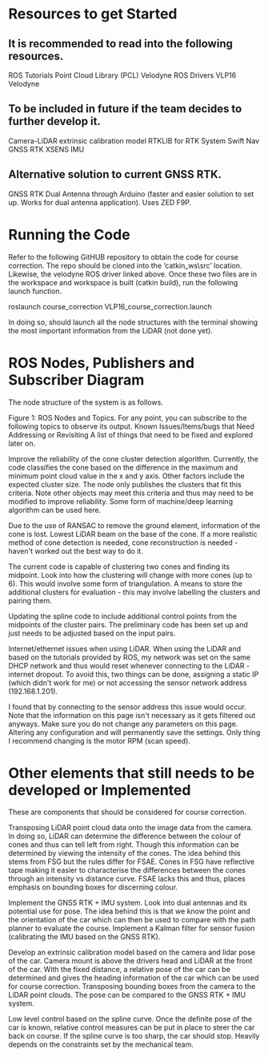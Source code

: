 
# Resources to get Started
## It is recommended to read into the following resources. 

ROS Tutorials
Point Cloud Library (PCL)
Velodyne ROS Drivers
VLP16 Velodyne


## To be included in future if the team decides to further develop it.

Camera-LiDAR extrinsic calibration model
RTKLIB for RTK System
Swift Nav GNSS RTK
XSENS IMU


## Alternative solution to current GNSS RTK.

GNSS RTK Dual Antenna through Arduino (faster and easier solution to set up. Works for dual antenna application).
Uses ZED F9P.




# Running the Code
Refer to the following GitHUB repository to obtain the code for course correction. The repo should be cloned into the ‘catkin_ws\src’ location. Likewise, the velodyne ROS driver linked above. Once these two files are in the workspace and workspace is built (catkin build), run the following launch function.

roslaunch course_correction VLP16_course_correction.launch

In doing so, should launch all the node structures with the terminal showing the most important information from the LiDAR (not done yet).


# ROS Nodes, Publishers and Subscriber Diagram
The node structure of the system is as follows.


Figure 1: ROS Nodes and Topics. For any point, you can subscribe to the following topics to observe its output.
Known Issues/Items/bugs that Need Addressing or Revisiting
A list of things that need to be fixed and explored later on.

Improve the reliability of the cone cluster detection algorithm.
Currently, the code classifies the cone based on the difference in the maximum and minimum point cloud value in the x and y axis. Other factors include the expected cluster size.
The node only publishes the clusters that fit this criteria. Note other objects may meet this criteria and thus may need to be modified to improve reliability. Some form of machine/deep learning algorithm can be used here.

Due to the use of RANSAC to remove the ground element, information of the cone is lost. Lowest LiDAR beam on the base of the cone. If a more realistic method of cone detection is needed, cone reconstruction is needed - haven't worked out the best way to do it.


The current code is capable of clustering two cones and finding its midpoint.
Look into how the clustering will change with more cones (up to 6). This would involve some form of triangulation. A means to store the additional clusters for evaluation - this may involve labelling the clusters and pairing them.

Updating the spline code to include additional control points from the midpoints of the cluster pairs. The preliminary code has been set up and just needs to be adjusted based on the input pairs.


Internet/ethernet issues when using LiDAR.
When using the LiDAR and based on the tutorials provided by ROS, my network was set on the same DHCP network and thus would reset whenever connecting to the LiDAR - internet dropout. 
To avoid this, two things can be done, assigning a static IP (which didn't work for me) or not accessing the sensor network address (192.168.1.201).

I found that by connecting to the sensor address this issue would occur. Note that the information on this page isn't necessary as it gets filtered out anyways.
Make sure you do not change any parameters on this page. Altering any configuration and will permanently save the settings. Only thing I recommend changing is the motor RPM (scan speed).






# Other elements that still needs to be developed or Implemented
These are components that should be considered for course correction.

Transposing LiDAR point cloud data onto the image data from the camera.
In doing so, LiDAR can determine the difference between the colour of cones and thus can tell left from right.
Though this information can be determined by viewing the intensity of the cones. The idea behind this stems from FSG but the rules differ for FSAE. Cones in FSG have reflective tape making it easier to characterise the differences between the cones through an intensity vs distance curve. FSAE lacks this and thus, places emphasis on bounding boxes for discerning colour.

Implement the GNSS RTK + IMU system.
Look into dual antennas and its potential use for pose. The idea behind this is that we know the point and the orientation of the car which can then be used to compare with the path planner to evaluate the course.
Implement a Kalman filter for sensor fusion (calibrating the IMU based on the GNSS RTK).

Develop an extrinsic calibration model based on the camera and lidar pose of the car.
Camera mount is above the drivers head and LiDAR at the front of the car. With the fixed distance, a relative pose of the car can be determined and gives the heading information of the car which can be used for course correction.
Transposing bounding boxes from the camera to the LiDAR point clouds.
The pose can be compared to the GNSS RTK + IMU system.

Low level control based on the spline curve. 
Once the definite pose of the car is known, relative control measures can be put in place to steer the car back on course.
If the spline curve is too sharp, the car should stop.
Heavily depends on the constraints set by the mechanical team.



